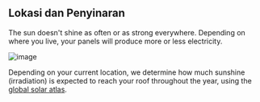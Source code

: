 ## Lokasi dan Penyinaran

The sun doesn't shine as often or as strong everywhere. Depending on where you live,
your panels will produce more or less electricity.

![image](assets/documentation/images/irradiation.webp)

Depending on your current location, we determine how much sunshine (irradiation) is 
expected to reach your roof throughout the year, 
using the [global solar atlas](https://globalsolaratlas.info/).
